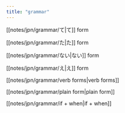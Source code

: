 ```yaml
---
title: "grammar"
---
```

[[notes/jpn/grammar/て|て]] form

[[notes/jpn/grammar/た|た]] form

[[notes/jpn/grammar/ない|ない]] form

[[notes/jpn/grammar/え|え]] form

[[notes/jpn/grammar/verb forms|verb forms]]

[[notes/jpn/grammar/plain form|plain form]]

[[notes/jpn/grammar/if + when|if + when]]


